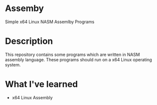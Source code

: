 # Assemby
Simple x64 Linux NASM Assemlby Programs

# Description
This repository contains some programs which are written in NASM assembly language. These programs should run on a x64 Linux operating system.

# What I've learned
- x64 Linux Assembly
